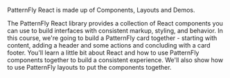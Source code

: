 PatternFly React is made up of Components, Layouts and Demos. 

The PatternFly React library provides a collection of React components you can use to build interfaces with consistent markup, styling, and behavior.  In this course, we're going to build a PatternFly card together - starting with content, adding a header and some actions and concluding with a card footer.  You'll learn a little bit about React and how to use PatternFly components together to build a consistent experience.  We'll also show how to use PatternFly layouts to put the components together.
